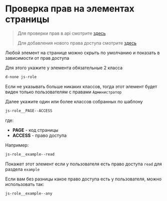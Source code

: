 # Проверка прав на элементах страницы

> Для проверки прав в api смотрите [здесь](../../10_API-Сервер_(api)/40_Использование/60_Хелперы/20_Checker.md)
>
> Для добавления нового права доступа смотрите [здесь](../../10_API-Сервер_(api)/40_Использование/80_Добавление_права_доступа.md)

Любой элемент на странице можно скрыть по умолчанию и показать в зависимости от прав доступа

Для этого укажите у элемента обязательные 2 класса
```html
d-none js-role
```

Если не указывать больше никаких классов, тогда этот элемент будет виден только пользователям с правами `Администратор`

Далее укажите один или более классов собранных по шаблону
```html
js-role__PAGE--ACCESS
```

где:
- **PAGE** - код страницы
- **ACCESS** - право доступа

Например:
```html
js-role__example--read
```

Покажет этот элемент если у пользователя есть право доступа `read` для раздела `example`

Если вам без разницы какое право доступа есть у пользователя, можно использовать так:
```html
js-role__example--any
```
